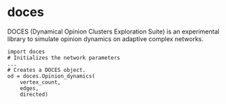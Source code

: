 # doces
DOCES (Dynamical Opinion Clusters Exploration Suite) is an experimental library to simulate opinion dynamics on adaptive complex networks.


```
import doces
# Initializes the network parameters
...
# Creates a DOCES object.
od = doces.Opinion_dynamics( 
    vertex_count, 
    edges, 
    directed)
```


